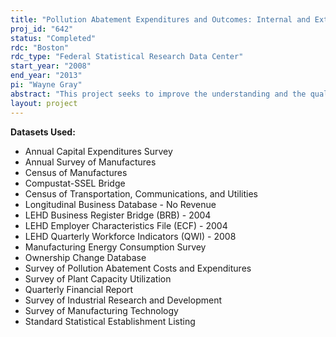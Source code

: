 ```yaml
---
title: "Pollution Abatement Expenditures and Outcomes: Internal and External Determinants"
proj_id: "642"
status: "Completed"
rdc: "Boston"
rdc_type: "Federal Statistical Research Data Center"
start_year: "2008"
end_year: "2013"
pi: "Wayne Gray"
abstract: "This project seeks to improve the understanding and the quality of the plant-level data on environmental spending collected in the Census Bureau’s Pollution Abatement Costs and Expenditures (PACE) survey. The project combines PACE data with other Census Bureau datasets and with external data to model the impact of pollution abatement spending on economic factors, such as the plant’s production costs and productivity, as well as its pollution emissions. The research will test accuracy of reported abatement expenditures by modeling their impact on total factor productivity levels, which should decrease productivity on a one-for-one basis if abatement activities contribute nothing to production. It also models the plant’s production function, testing whether the productivity of speciﬁc types of inputs are more seriously aﬀected by pollution abatement activities. Analyses include tests for differences across plants in abatement costs and in their impact on productivity, based on plant size, age, and other observed characteristics. The project will also model the impact of reported abatement costs on a variety of business decisions, including shifts in economic activity and investment, providing an indirect test for the reality of abatement costs. The project will beneﬁt the Census Bureau in several ways. The PACE survey has been recently resumed after an extended hiatus, so information about its data quality and comparisons to data from earlier versions of the survey are valuable. Our models of the impact of reported PACE spending on productivity and emissions test their validity in two ways: are they costs, and do they abate pollution? Our external datasets provide information on production technology and material use that will be used to assess the quality of comparable Census Bureau-collected information. Finally, the external datasets (particularly the Environmental Protection Agency’s Facility Registry System) provide care-fully maintained name-address, latitude-longitude, and plant ownership data that will provide information about the quality of the comparable Census Bureau information and how quickly that information is updated."
layout: project
---
```


**Datasets Used:**

  - Annual Capital Expenditures Survey 
  - Annual Survey of Manufactures 
  - Census of Manufactures 
  - Compustat-SSEL Bridge 
  - Census of Transportation, Communications, and Utilities 
  - Longitudinal Business Database - No Revenue 
  - LEHD Business Register Bridge (BRB) - 2004 
  - LEHD Employer Characteristics File (ECF) - 2004 
  - LEHD Quarterly Workforce Indicators (QWI) - 2008 
  - Manufacturing Energy Consumption Survey 
  - Ownership Change Database 
  - Survey of Pollution Abatement Costs and Expenditures 
  - Survey of Plant Capacity Utilization 
  - Quarterly Financial Report 
  - Survey of Industrial Research and Development 
  - Survey of Manufacturing Technology 
  - Standard Statistical Establishment Listing 

